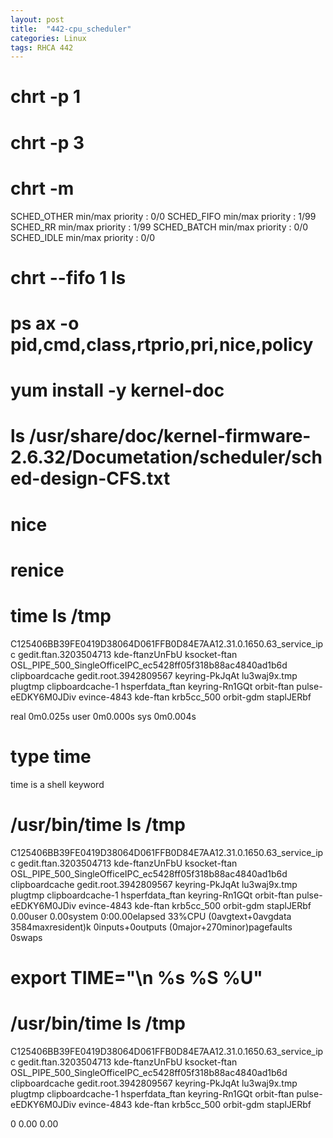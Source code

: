 ```yaml
---
layout: post
title:  "442-cpu_scheduler"
categories: Linux
tags: RHCA 442
---
```


# chrt -p 1
# chrt -p 3
# chrt -m
SCHED_OTHER min/max priority	: 0/0
SCHED_FIFO min/max priority	: 1/99
SCHED_RR min/max priority	: 1/99
SCHED_BATCH min/max priority	: 0/0
SCHED_IDLE min/max priority	: 0/0
# chrt --fifo 1 ls

# ps ax -o pid,cmd,class,rtprio,pri,nice,policy
#


# yum install -y kernel-doc
# ls /usr/share/doc/kernel-firmware-2.6.32/Documetation/scheduler/sched-design-CFS.txt


# nice
# renice

# time ls /tmp
C125406BB39FE0419D38064D061FFB0D84E7AA12.31.0.1650.63_service_ipc  gedit.ftan.3203504713  kde-ftanzUnFbU  ksocket-ftan  OSL_PIPE_500_SingleOfficeIPC_ec5428ff05f318b88ac4840ad1b6d
clipboardcache                                                     gedit.root.3942809567  keyring-PkJqAt  lu3waj9x.tmp  plugtmp
clipboardcache-1                                                   hsperfdata_ftan        keyring-Rn1GQt  orbit-ftan    pulse-eEDKY6M0JDiv
evince-4843                                                        kde-ftan               krb5cc_500      orbit-gdm     staplJERbf

real	0m0.025s
user	0m0.000s
sys	0m0.004s

# type time
time is a shell keyword


 
# /usr/bin/time ls /tmp
C125406BB39FE0419D38064D061FFB0D84E7AA12.31.0.1650.63_service_ipc  gedit.ftan.3203504713  kde-ftanzUnFbU  ksocket-ftan	OSL_PIPE_500_SingleOfficeIPC_ec5428ff05f318b88ac4840ad1b6d
clipboardcache							   gedit.root.3942809567  keyring-PkJqAt  lu3waj9x.tmp	plugtmp
clipboardcache-1						   hsperfdata_ftan	  keyring-Rn1GQt  orbit-ftan	pulse-eEDKY6M0JDiv
evince-4843							   kde-ftan		  krb5cc_500	  orbit-gdm	staplJERbf
0.00user 0.00system 0:00.00elapsed 33%CPU (0avgtext+0avgdata 3584maxresident)k
0inputs+0outputs (0major+270minor)pagefaults 0swaps

# export TIME="\n %s %S %U"
# /usr/bin/time ls /tmp
C125406BB39FE0419D38064D061FFB0D84E7AA12.31.0.1650.63_service_ipc  gedit.ftan.3203504713  kde-ftanzUnFbU  ksocket-ftan	OSL_PIPE_500_SingleOfficeIPC_ec5428ff05f318b88ac4840ad1b6d
clipboardcache							   gedit.root.3942809567  keyring-PkJqAt  lu3waj9x.tmp	plugtmp
clipboardcache-1						   hsperfdata_ftan	  keyring-Rn1GQt  orbit-ftan	pulse-eEDKY6M0JDiv
evince-4843							   kde-ftan		  krb5cc_500	  orbit-gdm	staplJERbf

 0 0.00 0.00

